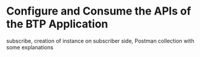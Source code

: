 # Configure and Consume the APIs of the BTP Application
subscribe, creation of instance on subscriber side, Postman collection with some explanations